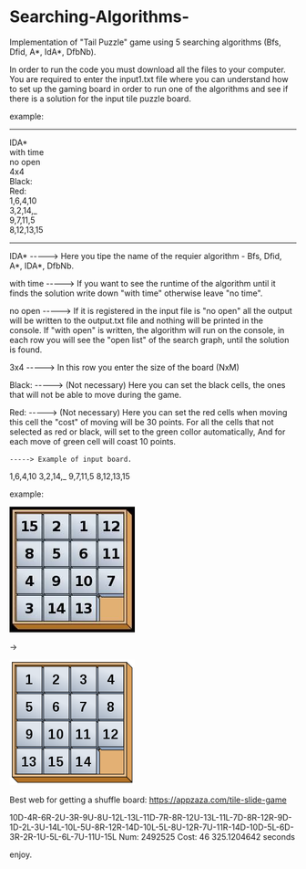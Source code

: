 # Searching-Algorithms-
Implementation of "Tail Puzzle" game using 5 searching algorithms (Bfs, Dfid, A*, IdA*, DfbNb).

In order to run the code you must download all the files to your computer.
You are required to enter the input1.txt file where you can understand how to set up the gaming board in order to run one of the algorithms and see if there is a solution for the input tile puzzle board.

example:

-----------------------
IDA*              
with time             
no open           
4x4                 
Black:       
Red:           
1,6,4,10 <br />
3,2,14,_ <br />
9,7,11,5 <br />
8,12,13,15 <br />

-----------------------

IDA*           -----> Here you tipe the name of the requier algorithm - Bfs, Dfid, A*, IDA*, DfbNb.

with time      -----> If you want to see the runtime of the algorithm until it finds the solution write down "with time" otherwise leave "no time".

no open        -----> If it is registered in the input file is "no open" all the output will be written to the output.txt file and nothing will be printed in the console.
                      If "with open" is written, the algorithm will run on the console, in each row you will see the "open list" of the search graph, until the solution is                           found. 
                      
3x4            -----> In this row you enter the size of the board (NxM)

Black:         -----> (Not necessary) Here you can set the black cells, the ones that will not be able to move during the game.

Red:           -----> (Not necessary) Here you can set the red cells when moving this cell the "cost" of moving will be 30 points.
                      For all the cells that not selected as red or black, will set to the green collor automatically, And for each move of green cell will coast 10 points. 
             
    
    
    -----> Example of input board.
          
1,6,4,10
3,2,14,_
9,7,11,5
8,12,13,15


example: 

![](pictures/not-solve.jpg)

->

![](pictures/solve.png)

Best web for getting a shuffle board:
https://appzaza.com/tile-slide-game

10D-4R-6R-2U-3R-9U-8U-12L-13L-11D-7R-8R-12U-13L-11L-7D-8R-12R-9D-1D-2L-3U-14L-10L-5U-8R-12R-14D-10L-5L-8U-12R-7U-11R-14D-10D-5L-6D-3R-2R-1U-5L-6L-7U-11U-15L
Num: 2492525
Cost: 46
325.1204642 seconds








enjoy.
